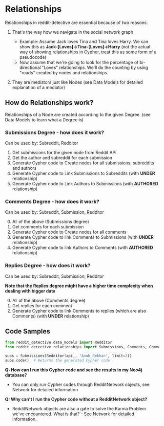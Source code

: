# Relationships
Relationships in reddit-detective are essential because of two reasons:

1. That's the way how we navigate in the social network graph

    - Example: Assume Jack loves Tina and Tina loves Harry. 
    We can show this as **Jack-[Loves]->Tina-[Loves]->Harry**
    (not the actual way of showing relationships in Cypher, treat this as some form of a pseudocode)
    - Now assume that we're going to look for the percentage of bi-directional "Loves" relationships.
    We'll do the counting by using "roads" created by nodes and relationships.
2. They are mediators just like Nodes (see Data Models for detailed explanation of a mediator)

## How do Relationships work?
Relationships of a Node are created according to the given Degree. (see Data Models to learn what a Degree is)

### Submissions Degree - how does it work?
Can be used by: Subreddit, Redditor

1. Get submissions for the given node from Reddit API
2. Get the author and subreddit for each submission
3. Generate Cypher code to Create nodes for all submissions, subreddits and authors
4. Generate Cypher code to Link Submissions to Subreddits (with **UNDER** relationship)
5. Generate Cypher code to Link Authors to Submissions (with **AUTHORED** relationship)

### Comments Degree - how does it work?
Can be used by: Subreddit, Submission, Redditor

0. All of the above (Submissions degree)
1. Get comments for each submission
2. Generate Cypher code to Create nodes for all comments
3. Generate Cypher code to link Comments to Submissions (with **UNDER** relationship)
4. Generate Cypher code to link Authors to Comments (with **AUTHORED** relationship)

### Replies Degree - how does it work?
Can be used by: Subreddit, Submission, Redditor

**Note that the Replies degree might have a higher time complexity when dealing with bigger data**

0. All of the above (Comments degree)
1. Get replies for each comment
2. Generate Cypher code to link Comments to replies (which are also Comments) (with **UNDER** relationship)

## Code Samples
```python
from reddit_detective.data_models import Redditor
from reddit_detective.relationships import Submissions, Comments, CommentsReplies

subs = Submissions(Redditor(api_, "Anub_Rekhan", limit=2))
subs.code()  # Returns the generated Cypher code 
```
**Q: How can I run this Cypher code and see the results in my Neo4j database?**

- You can only run Cypher codes through RedditNetwork objects,
see Network for detailed information

**Q: Why can't I run the Cypher code without a RedditNetwork object?**

- RedditNetwork objects are also a gate to solve the Karma Problem we've encountered.
What is that? - See Network for detailed information. 
